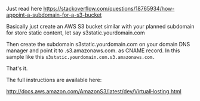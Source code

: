 Just read here https://stackoverflow.com/questions/18765934/how-appoint-a-subdomain-for-a-s3-bucket

Basically just create an AWS S3 bucket similar with your planned subdomain for store static content, let say s3static.yourdomain.com

Then create the subdomain s3static.yourdomain.com on your domain DNS manager and point it to <bucket-name>.s3.amazonaws.com. as CNAME record. In this sample like this `s3static.yourdomain.com.s3.amazonaws.com.`

That's it.

The full instructions are available here:

http://docs.aws.amazon.com/AmazonS3/latest/dev/VirtualHosting.html
